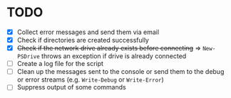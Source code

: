 # TODO

- [x] Collect error messages and send them via email
- [x] Check if directories are created successfully
- [x] ~~Check if the network drive already exists before connecting~~ ⇒ `New-PSDrive` throws an exception if drive is already connected
- [ ] Create a log file for the script
- [ ] Clean up the messages sent to the console or send them to the debug or error streams (e.g. `Write-Debug` or `Write-Error`)
- [ ] Suppress output of some commands